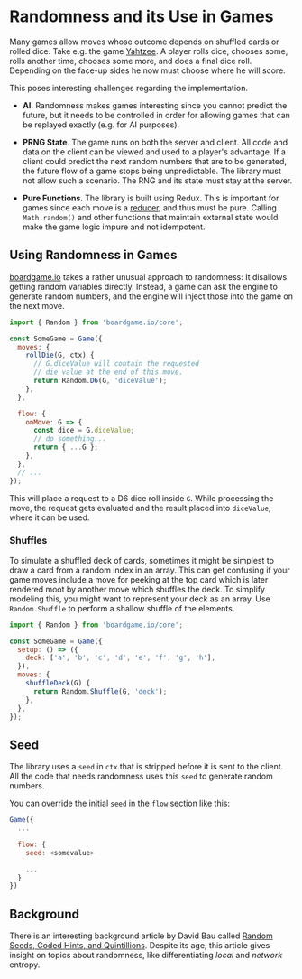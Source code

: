 # Randomness and its Use in Games

Many games allow moves whose outcome depends on shuffled cards or rolled dice.
Take e.g. the game [Yahtzee](https://en.wikipedia.org/wiki/Yahtzee).
A player rolls dice, chooses some, rolls another time, chooses some more, and does a final dice roll.
Depending on the face-up sides he now must choose where he will score.

This poses interesting challenges regarding the implementation.

* **AI**. Randomness makes games interesting since you cannot predict the future, but it
  needs to be controlled in order for allowing games that can be replayed exactly (e.g. for AI purposes).

* **PRNG State**. The game runs on both the server and client.
  All code and data on the client can be viewed and used to a player's advantage.
  If a client could predict the next random numbers that are to be generated, the future flow of a game stops being unpredictable.
  The library must not allow such a scenario. The RNG and its state must stay at the server.

* **Pure Functions**. The library is built using Redux. This is important for games since each move is a [reducer](https://redux.js.org/docs/basics/Reducers.html),
  and thus must be pure. Calling `Math.random()` and other functions that
  maintain external state would make the game logic impure and not idempotent.

## Using Randomness in Games

[boardgame.io]() takes a rather unusual approach to randomness: It disallows getting random variables directly.
Instead, a game can ask the engine to generate random numbers, and the engine will inject those into the game on the next move.

```js
import { Random } from 'boardgame.io/core';

const SomeGame = Game({
  moves: {
    rollDie(G, ctx) {
      // G.diceValue will contain the requested
      // die value at the end of this move.
      return Random.D6(G, 'diceValue');
    },
  },

  flow: {
    onMove: G => {
      const dice = G.diceValue;
      // do something...
      return { ...G };
    },
  },
  // ...
});
```

This will place a request to a D6 dice roll inside `G`.
While processing the move, the request gets evaluated and the result placed into `diceValue`, where it can be used.

### Shuffles

To simulate a shuffled deck of cards, sometimes it might be simplest to draw a card from a random index in an array. This can get confusing if your game moves
include a move for peeking at the top card which is later rendered moot by
another move which shuffles the deck. To simplify modeling this, you might want
to represent your deck as an array. Use `Random.Shuffle` to perform a shallow
shuffle of the elements.

```js
import { Random } from 'boardgame.io/core';

const SomeGame = Game({
  setup: () => ({
    deck: ['a', 'b', 'c', 'd', 'e', 'f', 'g', 'h'],
  }),
  moves: {
    shuffleDeck(G) {
      return Random.Shuffle(G, 'deck');
    },
  },
});
```

## Seed

The library uses a `seed` in `ctx` that is stripped before it
is sent to the client. All the code that needs randomness uses this
`seed` to generate random numbers.

You can override the initial `seed` in the `flow` section like this:

```js
Game({
  ...

  flow: {
    seed: <somevalue>

    ...
  }
})
```

## Background

There is an interesting background article by David Bau called [Random Seeds, Coded Hints, and Quintillions](http://davidbau.com/archives/2010/01/30/random_seeds_coded_hints_and_quintillions.html).
Despite its age, this article gives insight on topics about randomness, like differentiating _local_ and _network_ entropy.
